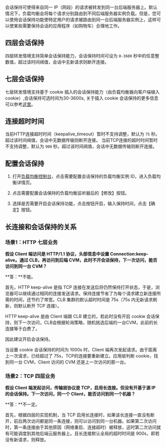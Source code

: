 会话保持可使得来自同一 IP（网段）的请求被转发到同一台后端服务器上。默认情况下，负载均衡会将每个请求分别路由到不同后端服务器实例负载。但是，您可以使用会话保持功能使特定用户的请求被路由到同一台后端服务器实例上，这样可以使某些需要保持会话的应用程序（如购物车）合理地工作。

## 四层会话保持
四层转发情境支持简单会话保持能力，会话保持时间可设为 `0-3600` 秒中的任意整数值，超过该时间阀值，会话中无新请求则断开连接。

## 七层会话保持
七层转发情境支持基于 cookie 插入的会话保持能力（由负载均衡器向客户端植入 cookie）,会话保持可选时间为30-3600s, 关于插入 cookie 会话保持的更多信息可以参考[这里](https://cloud.tencent.com/document/product/214/2736)。

## 连接超时时间
当前HTTP连接超时时间（keepalive_timeout）暂时不支持调整，默认为 `75` 秒。超过该时间阀值，会话中无数据传输则断开连接。
当前TCP连接的超时时间暂时不支持调整，默认为 `900` 秒。超过该时间阀值，会话中无数据传输则断开连接。

## 配置会话保持
1. 打开[负载均衡控制台](https://console.cloud.tencent.com/loadbalance)，点击需要配置会话保持的负载均衡实例 ID，进入负载均衡详情页。

2. 点击需要配置会话保持的负载均衡监听器后的【修改】按钮。

3. 选择是否需要开启会话保持功能，点击按钮开启，输入保持时间，点击【确定】按钮。

## 长连接和会话保持的关系

### 场景1：HTTP 七层业务

**假设 Client 端访问是 HTTP/1.1 协议，头部信息中设置 Connection:keep-alive。通过 CLB，再访问到后端 CVM，此时不开会话保持，下一次访问，能否访问到同一台 CVM？**

**答：**不能。 

首先，HTTP keep-alive 是指 TCP 连接在发送后将仍然保持打开状态，于是，浏览器可以继续通过相同的连接发送请求。保持连接节省了为每个请求建立新连接所需的时间，还节约了带宽。CLB 集群的默认超时时间是 75s（75s 内无新请求刷新，则默认断开 TCP 连接）。

HTTP keep-alive 是由 Client 端跟 CLB 建立的，若此时没有开启 cookie 会话保持，则下一次访问，CLB会根据轮询策略，随机挑选后端的一台CVM，此前的长连接等于白费了。

因此建议开启会话保持。

当设置 cookie 会话保持的时间为 1000s 时，Client 端再次发起请求。由于距离上一次请求，已经超过了 75s，TCP的连接要重新建立。应用层判断 cookie，找到同一台 CVM，Client 访问的 CVM 还是上一次访问的那一台。

### 场景2：TCP 四层业务

**假设 Client 端发起访问，传输层协议是 TCP，启用长连接。但没有开基于源 IP 的会话保持。下一次访问，同一个 Client，能否访问到同一个机器？**

**答：**不一定。

首先，根据四层的实现机制，当 TCP 启用长连接时，如果该长连接一直没有断开，前后两次访问都是同一条连接，则可以访问到同一台机器。如果第二次访问时，第一条连接由于其他原因（网络重启、连接超时）被释放，这时第二次访问就有可能调度到其他后端云服务器上。且长连接默认全局的超时时间是 900s，即若没有新请求，则释放。
